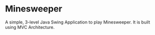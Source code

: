 # Minesweeper
A simple, 3-level Java Swing Application to play Minesweeper.
It is built using MVC Architecture. 
